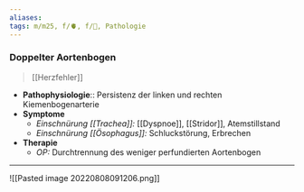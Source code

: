 ```yaml
---
aliases: 
tags: m/m25, f/🫀, f/🦄, Pathologie
---
```

### Doppelter Aortenbogen
> [[Herzfehler]]
- **Pathophysiologie**:: Persistenz der linken und rechten Kiemenbogenarterie
- **Symptome**
	- *Einschnürung [[Trachea]]:* [[Dyspnoe]], [[Stridor]], Atemstillstand
	- *Einschnürung [[Ösophagus]]:* Schluckstörung, Erbrechen
- **Therapie**
	- *OP:* Durchtrennung des weniger perfundierten Aortenbogen
---
![[Pasted image 20220808091206.png]]